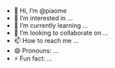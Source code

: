 - 👋 Hi, I’m @piaome
- 👀 I’m interested in ...
- 🌱 I’m currently learning ...
- 💞️ I’m looking to collaborate on ...
- 📫 How to reach me ...
- 😄 Pronouns: ...
- ⚡ Fun fact: ...

<!---
piaome/piaome is a ✨ special ✨ repository because its `README.md` (this file) appears on your GitHub profile.
You can click the Preview link to take a look at your changes.
--->
